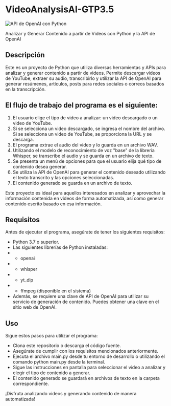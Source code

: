# VideoAnalysisAI-GTP3.5
![API de OpenAI con Python](https://github.com/AngelSanchezAW/VideoAnalysisAI-GTP3.5/assets/8365143/0e8a98bf-3436-4181-8eee-fe843d494cb9)

Analizar y Generar Contenido a partir de Videos con Python y la API de OpenAI

## Descripción
Este es un proyecto de Python que utiliza diversas herramientas y APIs para analizar y generar contenido a partir de videos. Permite descargar videos de YouTube, extraer su audio, transcribirlo y utilizar la API de OpenAI para generar resúmenes, artículos, posts para redes sociales o correos basados en la transcripción.

## El flujo de trabajo del programa es el siguiente:
1. El usuario elige el tipo de video a analizar: un video descargado o un video de YouTube.
2. Si se selecciona un video descargado, se ingresa el nombre del archivo. Si se selecciona un video de YouTube, se proporciona la URL y se descarga.
3. El programa extrae el audio del video y lo guarda en un archivo WAV.
4. Utilizando el modelo de reconocimiento de voz "base" de la librería Whisper, se transcribe el audio y se guarda en un archivo de texto.
5. Se presenta un menú de opciones para que el usuario elija qué tipo de contenido desea generar.
6. Se utiliza la API de OpenAI para generar el contenido deseado utilizando el texto transcrito y las opciones seleccionadas.
7. El contenido generado se guarda en un archivo de texto.

Este proyecto es ideal para aquellos interesados en analizar y aprovechar la información contenida en videos de forma automatizada, así como generar contenido escrito basado en esa información.

## Requisitos
Antes de ejecutar el programa, asegúrate de tener los siguientes requisitos:
- Python 3.7 o superior.
- Las siguientes librerías de Python instaladas:
- - openai
- - whisper
- - yt_dlp
- - ffmpeg (disponible en el sistema)
- Además, se requiere una clave de API de OpenAI para utilizar su servicio de generación de contenido. Puedes obtener una clave en el sitio web de OpenAI.

## Uso
Sigue estos pasos para utilizar el programa:
- Clona este repositorio o descarga el código fuente.
- Asegúrate de cumplir con los requisitos mencionados anteriormente.
- Ejecuta el archivo main.py desde tu entorno de desarrollo o utilizando el comando python main.py desde la terminal.
- Sigue las instrucciones en pantalla para seleccionar el video a analizar y elegir el tipo de contenido a generar.
- El contenido generado se guardará en archivos de texto en la carpeta correspondiente.

¡Disfruta analizando videos y generando contenido de manera automatizada!
